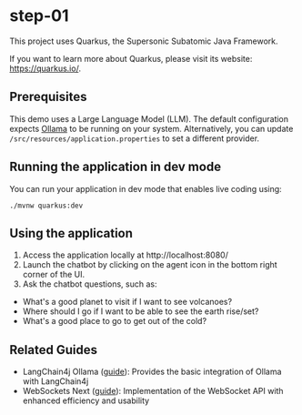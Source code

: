 # step-01

This project uses Quarkus, the Supersonic Subatomic Java Framework.

If you want to learn more about Quarkus, please visit its website: <https://quarkus.io/>.

## Prerequisites

This demo uses a Large Language Model (LLM).  The default configuration expects [Ollama](https://ollama.com/download) to be running on your system.  Alternatively, you can update `/src/resources/application.properties` to set a different provider.  

## Running the application in dev mode

You can run your application in dev mode that enables live coding using:

```shell script
./mvnw quarkus:dev
```

## Using the application

1. Access the application locally at http://localhost:8080/
2. Launch the chatbot by clicking on the agent icon in the bottom right corner of the UI.
3. Ask the chatbot questions, such as:
  - What's a good planet to visit if I want to see volcanoes?
  - Where should I go if I want to be able to see the earth rise/set?
  - What's a good place to go to get out of the cold?


## Related Guides

- LangChain4j Ollama ([guide](https://docs.quarkiverse.io/quarkus-langchain4j/dev/index.html)): Provides the basic integration of Ollama with LangChain4j
- WebSockets Next ([guide](https://quarkus.io/guides/websockets-next-reference)): Implementation of the WebSocket API with enhanced efficiency and usability
